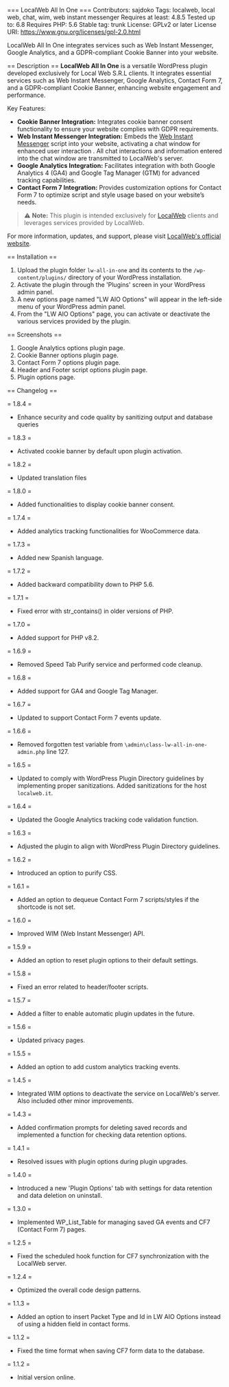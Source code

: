=== LocalWeb All In One ===
Contributors: sajdoko
Tags: localweb, local web, chat, wim, web instant messenger
Requires at least: 4.8.5
Tested up to: 6.8
Requires PHP: 5.6
Stable tag: trunk
License: GPLv2 or later
License URI: <https://www.gnu.org/licenses/gpl-2.0.html>

LocalWeb All In One integrates services such as Web Instant Messenger, Google Analytics, and a GDPR-compliant Cookie Banner into your website.

== Description ==
**LocalWeb All In One** is a versatile WordPress plugin developed exclusively for Local Web S.R.L clients. It integrates essential services such as Web Instant Messenger, Google Analytics, Contact Form 7, and a GDPR-compliant Cookie Banner, enhancing website engagement and performance.

Key Features:

* **Cookie Banner Integration:** Integrates cookie banner consent functionality to ensure your website complies with GDPR requirements.
* **Web Instant Messenger Integration:** Embeds the [Web Instant Messenger](https://www.webinstantmessenger.it/) script into your website, activating a chat window for enhanced user interaction . All chat interactions and information entered into the chat window are transmitted to LocalWeb's server.
* **Google Analytics Integration:** Facilitates integration with both Google Analytics 4 (GA4) and Google Tag Manager (GTM) for advanced tracking capabilities.
* **Contact Form 7 Integration:** Provides customization options for Contact Form 7 to optimize script and style usage based on your website’s needs.

> :warning: **Note:** This plugin is intended exclusively for [LocalWeb](https://localweb.it/ "Web Marketing Agency") clients and leverages services provided by LocalWeb.

For more information, updates, and support, please visit [LocalWeb's official website](https://localweb.it/).

== Installation ==

1. Upload the plugin folder `lw-all-in-one` and its contents to the `/wp-content/plugins/` directory of your WordPress installation.
2. Activate the plugin through the 'Plugins' screen in your WordPress admin panel.
3. A new options page named "LW AIO Options" will appear in the left-side menu of your WordPress admin panel.
4. From the "LW AIO Options" page, you can activate or deactivate the various services provided by the plugin.

== Screenshots ==

1. Google Analytics options plugin page.
2. Cookie Banner options plugin page.
3. Contact Form 7 options plugin page.
4. Header and Footer script options plugin page.
5. Plugin options page.

== Changelog ==

= 1.8.4 =

* Enhance security and code quality by sanitizing output and database queries

= 1.8.3 =

* Activated cookie banner by default upon plugin activation.

= 1.8.2 =

* Updated translation files

= 1.8.0 =

* Added functionalities to display cookie banner consent.

= 1.7.4 =

* Added analytics tracking functionalities for WooCommerce data.

= 1.7.3 =

* Added new Spanish language.

= 1.7.2 =

* Added backward compatibility down to PHP 5.6.

= 1.7.1 =

* Fixed error with str_contains() in older versions of PHP.

= 1.7.0 =

* Added support for PHP v8.2.

= 1.6.9 =

* Removed Speed Tab Purify service and performed code cleanup.

= 1.6.8 =

* Added support for GA4 and Google Tag Manager.

= 1.6.7 =

* Updated to support Contact Form 7 events update.

= 1.6.6 =

* Removed forgotten test variable from `\admin\class-lw-all-in-one-admin.php` line 127.

= 1.6.5 =

* Updated to comply with WordPress Plugin Directory guidelines by implementing proper sanitizations. Added sanitizations for the host `localweb.it`.

= 1.6.4 =

* Updated the Google Analytics tracking code validation function.

= 1.6.3 =

* Adjusted the plugin to align with WordPress Plugin Directory guidelines.

= 1.6.2 =

* Introduced an option to purify CSS.

= 1.6.1 =

* Added an option to dequeue Contact Form 7 scripts/styles if the shortcode is not set.

= 1.6.0 =

* Improved WIM (Web Instant Messenger) API.

= 1.5.9 =

* Added an option to reset plugin options to their default settings.

= 1.5.8 =

* Fixed an error related to header/footer scripts.

= 1.5.7 =

* Added a filter to enable automatic plugin updates in the future.

= 1.5.6 =

* Updated privacy pages.

= 1.5.5 =

* Added an option to add custom analytics tracking events.

= 1.4.5 =

* Integrated WIM options to deactivate the service on LocalWeb's server. Also included other minor improvements.

= 1.4.3 =

* Added confirmation prompts for deleting saved records and implemented a function for checking data retention options.

= 1.4.1 =

* Resolved issues with plugin options during plugin upgrades.

= 1.4.0 =

* Introduced a new 'Plugin Options' tab with settings for data retention and data deletion on uninstall.

= 1.3.0 =

* Implemented WP_List_Table for managing saved GA events and CF7 (Contact Form 7) pages.

= 1.2.5 =

* Fixed the scheduled hook function for CF7 synchronization with the LocalWeb server.

= 1.2.4 =

* Optimized the overall code design patterns.

= 1.1.3 =

* Added an option to insert Packet Type and Id in LW AIO Options instead of using a hidden field in contact forms.

= 1.1.2 =

* Fixed the time format when saving CF7 form data to the database.

= 1.1.2 =

* Initial version online.
